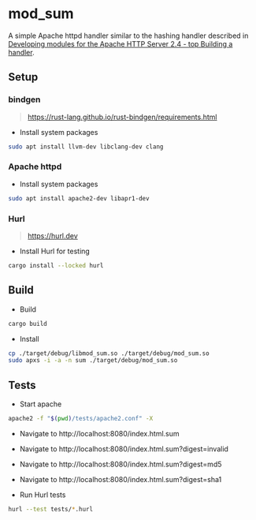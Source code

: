 mod_sum
=======

A simple Apache httpd handler similar to the hashing handler described in [Developing modules for the Apache HTTP Server 2.4 - top
Building a handler](https://httpd.apache.org/docs/2.4/developer/modguide.html#handling).



Setup
-----


### bindgen
> https://rust-lang.github.io/rust-bindgen/requirements.html

* Install system packages

```bash
sudo apt install llvm-dev libclang-dev clang
```


### Apache httpd

* Install system packages

```bash
sudo apt install apache2-dev libapr1-dev
```


### Hurl
> https://hurl.dev

* Install Hurl for testing
```bash
cargo install --locked hurl
```



Build
-----

* Build
```bash
cargo build
```

* Install
```bash
cp ./target/debug/libmod_sum.so ./target/debug/mod_sum.so
sudo apxs -i -a -n sum ./target/debug/mod_sum.so
```



Tests
-----

* Start apache
```bash
apache2 -f "$(pwd)/tests/apache2.conf" -X
```

* Navigate to http://localhost:8080/index.html.sum
* Navigate to http://localhost:8080/index.html.sum?digest=invalid
* Navigate to http://localhost:8080/index.html.sum?digest=md5
* Navigate to http://localhost:8080/index.html.sum?digest=sha1

* Run Hurl tests
```bash
hurl --test tests/*.hurl
```
